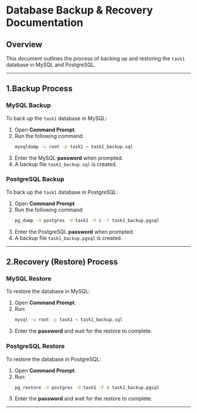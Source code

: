 # Database Backup & Recovery Documentation

## Overview
This document outlines the process of backing up and restoring the `task1` database in MySQL and PostgreSQL.

---

## 1.Backup Process

### MySQL Backup
To back up the `task1` database in MySQL:
1. Open **Command Prompt**.
2. Run the following command:
   ```bash
   mysqldump -u root -p task1 > task1_backup.sql
   ```
3. Enter the MySQL **password** when prompted.
4. A backup file `task1_backup.sql` is created.

### PostgreSQL Backup
To back up the `task1` database in PostgreSQL:
1. Open **Command Prompt**.
2. Run the following command:
   ```bash
   pg_dump -U postgres -d task1 -F c -f task1_backup.pgsql
   ```
3. Enter the PostgreSQL **password** when prompted.
4. A backup file `task1_backup.pgsql` is created.

---

## 2.Recovery (Restore) Process

### MySQL Restore
To restore the database in MySQL:
1. Open **Command Prompt**.
2. Run:
   ```bash
   mysql -u root -p task1 < task1_backup.sql
   ```
3. Enter the **password** and wait for the restore to complete.

### PostgreSQL Restore
To restore the database in PostgreSQL:
1. Open **Command Prompt**.
2. Run:
   ```bash
   pg_restore -U postgres -d task1 -F c task1_backup.pgsql
   ```
3. Enter the **password** and wait for the restore to complete.

---
